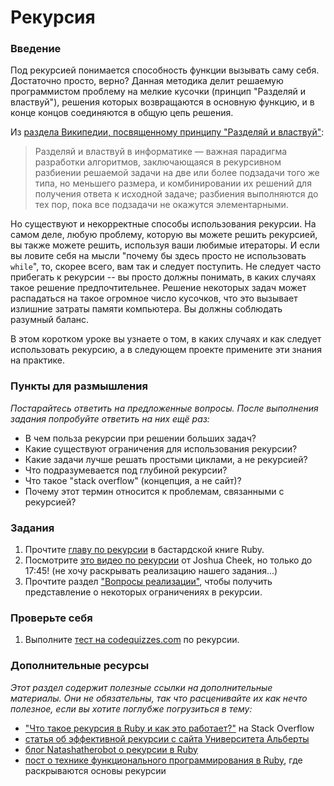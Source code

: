 # Рекурсия

### Введение

Под рекурсией понимается способность функции вызывать саму себя. Достаточно просто, верно? Данная методика делит решаемую программистом проблему на мелкие кусочки (принцип "Разделяй и властвуй"), решения которых возвращаются в основную функцию, и в конце концов соединяются в общую цепь решения.

Из [раздела Википедии, посвященному принципу "Разделяй и властвуй"](<https://ru.wikipedia.org/wiki/Разделяй_и_властвуй_(информатика)>):

> Разделяй и властвуй в информатике — важная парадигма разработки алгоритмов, заключающаяся в рекурсивном разбиении решаемой задачи на две или более подзадачи того же типа, но меньшего размера, и комбинировании их решений для получения ответа к исходной задаче; разбиения выполняются до тех пор, пока все подзадачи не окажутся элементарными.

Но существуют и некорректные способы использования рекурсии. На самом деле, любую проблему, которую вы можете решить рекурсией, вы также можете решить, используя ваши любимые итераторы. И если вы ловите себя на мысли "почему бы здесь просто не использовать `while`", то, скорее всего, вам так и следует поступить. Не следует часто прибегать к рекурсии -- вы просто должны понимать, в каких случаях такое решение предпочтительнее. Решение некоторых задач может распадаться на такое огромное число кусочков, что это вызывает излишние затраты памяти компьютера. Вы должны соблюдать разумный баланс.

В этом коротком уроке вы узнаете о том, в каких случаях и как следует использовать рекурсию, а в следующем проекте примените эти знания на практике.

### Пункты для размышления

_Постарайтесь ответить на предложенные вопросы. После выполнения задания попробуйте ответить на них ещё раз:_

- В чем польза рекурсии при решении больших задач?
- Какие существуют ограничения для использования рекурсии?
- Какие задачи лучше решать простыми циклами, а не рекурсией?
- Что подразумевается под глубиной рекурсии?
- Что такое "stack overflow" (концепция, а не сайт)?
- Почему этот термин относится к проблемам, связанными с рекурсией?

### Задания

1. Прочтите [главу по рекурсии](http://ruby.bastardsbook.com/chapters/recursion/) в бастардской книге Ruby.
2. Посмотрите [это видео по рекурсии](http://vimeo.com/24716767) от Joshua Cheek, но только до 17:45! (не хочу раскрывать реализацию нашего задания...)
3. Прочтите раздел ["Вопросы реализации"](http://en.wikipedia.org/wiki/Divide_and_conquer_algorithm#Implementation_issues), чтобы получить представление о некоторых ограничениях в рекурсии.

### Проверьте себя

1. Выполните [тест на codequizzes.com](http://www.codequizzes.com/computer-science/recursion) по рекурсии.

### Дополнительные ресурсы

_Этот раздел содержит полезные ссылки на дополнительные материалы. Они не обязательны, так что расценивайте их как нечто полезное, если вы хотите поглубже погрузиться в тему:_

- ["Что такое рекурсия в Ruby и как это работает?"](http://stackoverflow.com/questions/6418017/what-is-ruby-recursion-and-how-does-it-work) на Stack Overflow
- [статья об эффективной рекурсии с сайта Университета Альберты](http://webdocs.cs.ualberta.ca/~holte/T26/efficient-rec.html)
- [блог Natashatherobot о рекурсии в Ruby](http://natashatherobot.com/recursion-factorials-fibonacci-ruby/)
- [пост о технике функционального программирования в Ruby](http://www.sitepoint.com/functional-programming-techniques-with-ruby-part-iii/), где раскрываются основы рекурсии
